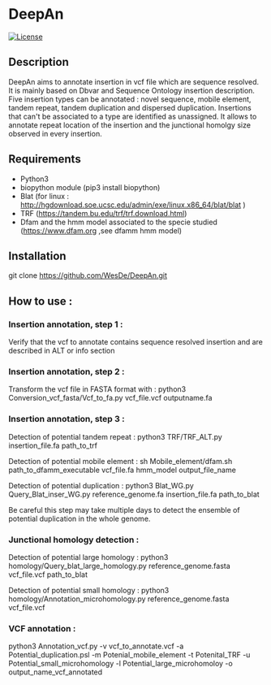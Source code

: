 # DeepAn
[![License](http://img.shields.io/:license-affero-blue.svg)](http://www.gnu.org/licenses/agpl-3.0.en.html)

## Description
DeepAn aims to annotate insertion in vcf file which are sequence resolved. It is mainly based on Dbvar and Sequence Ontology insertion description.
Five insertion types can be annotated : novel sequence, mobile element, tandem repeat, tandem duplication and dispersed duplication. Insertions that can't be associated to a type are identified as unassigned.
It allows to annotate repeat location of the insertion and the junctional homolgy size observed in every insertion.

## Requirements 
- Python3
- biopython module (pip3 install biopython)
- Blat (for linux : http://hgdownload.soe.ucsc.edu/admin/exe/linux.x86_64/blat/blat )
- TRF (https://tandem.bu.edu/trf/trf.download.html)
- Dfam and the hmm model associated to the specie studied (https://www.dfam.org ,see dfamm hmm model) 

## Installation
git clone https://github.com/WesDe/DeepAn.git

## How to use :

### Insertion annotation, step 1 : 
Verify that the vcf to annotate contains sequence resolved insertion and are described in ALT or info section

### Insertion annotation, step 2 :
Transform the vcf file in FASTA format with :
python3 Conversion_vcf_fasta/Vcf_to_fa.py vcf_file.vcf outputname.fa

### Insertion annotation, step 3 :
Detection of potential tandem repeat :
python3 TRF/TRF_ALT.py insertion_file.fa path_to_trf

Detection of potential mobile element :
sh Mobile_element/dfam.sh path_to_dfamm_executable vcf_file.fa hmm_model output_file_name

Detection of potential duplication :
python3 Blat_WG.py Query_Blat_inser_WG.py reference_genome.fa insertion_file.fa path_to_blat

Be careful this step may take multiple days to detect the ensemble of potential duplication in the whole genome.


### Junctional homology detection :
Detection of potential large homology :
python3 homology/Query_blat_large_homology.py reference_genome.fasta vcf_file.vcf path_to_blat

Detection of potential small homology :
python3 homology/Annotation_microhomology.py reference_genome.fasta vcf_file.vcf

### VCF annotation :
python3 Annotation_vcf.py -v vcf_to_annotate.vcf -a Potential_duplication.psl -m Potenial_mobile_element -t Potenital_TRF -u Potential_small_microhomology -l Potential_large_microhomoloy -o output_name_vcf_annotated